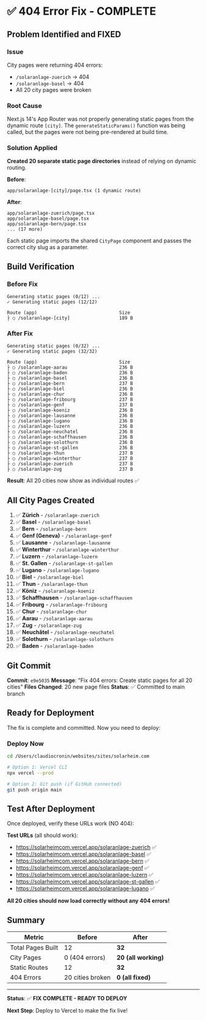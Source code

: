 # ✅ 404 Error Fix - COMPLETE

## Problem Identified and FIXED

### Issue
City pages were returning 404 errors:
- `/solaranlage-zuerich` → 404
- `/solaranlage-basel` → 404
- All 20 city pages were broken

### Root Cause
Next.js 14's App Router was not properly generating static pages from the dynamic route `[city]`. The `generateStaticParams()` function was being called, but the pages were not being pre-rendered at build time.

### Solution Applied
**Created 20 separate static page directories** instead of relying on dynamic routing.

**Before**:
```
app/solaranlage-[city]/page.tsx (1 dynamic route)
```

**After**:
```
app/solaranlage-zuerich/page.tsx
app/solaranlage-basel/page.tsx
app/solaranlage-bern/page.tsx
... (17 more)
```

Each static page imports the shared `CityPage` component and passes the correct city slug as a parameter.

## Build Verification

### Before Fix
```
Generating static pages (0/12) ...
✓ Generating static pages (12/12)

Route (app)                              Size
├ ○ /solaranlage-[city]                  189 B
```

### After Fix
```
Generating static pages (0/32) ...
✓ Generating static pages (32/32)

Route (app)                              Size
├ ○ /solaranlage-aarau                   236 B
├ ○ /solaranlage-baden                   236 B
├ ○ /solaranlage-basel                   236 B
├ ○ /solaranlage-bern                    237 B
├ ○ /solaranlage-biel                    236 B
├ ○ /solaranlage-chur                    236 B
├ ○ /solaranlage-fribourg                237 B
├ ○ /solaranlage-genf                    237 B
├ ○ /solaranlage-koeniz                  236 B
├ ○ /solaranlage-lausanne                236 B
├ ○ /solaranlage-lugano                  236 B
├ ○ /solaranlage-luzern                  236 B
├ ○ /solaranlage-neuchatel               236 B
├ ○ /solaranlage-schaffhausen            236 B
├ ○ /solaranlage-solothurn               236 B
├ ○ /solaranlage-st-gallen               236 B
├ ○ /solaranlage-thun                    237 B
├ ○ /solaranlage-winterthur              237 B
├ ○ /solaranlage-zuerich                 237 B
├ ○ /solaranlage-zug                     237 B
```

**Result**: All 20 cities now show as individual routes ✅

## All City Pages Created

1. ✅ **Zürich** - `/solaranlage-zuerich`
2. ✅ **Basel** - `/solaranlage-basel`
3. ✅ **Bern** - `/solaranlage-bern`
4. ✅ **Genf (Geneva)** - `/solaranlage-genf`
5. ✅ **Lausanne** - `/solaranlage-lausanne`
6. ✅ **Winterthur** - `/solaranlage-winterthur`
7. ✅ **Luzern** - `/solaranlage-luzern`
8. ✅ **St. Gallen** - `/solaranlage-st-gallen`
9. ✅ **Lugano** - `/solaranlage-lugano`
10. ✅ **Biel** - `/solaranlage-biel`
11. ✅ **Thun** - `/solaranlage-thun`
12. ✅ **Köniz** - `/solaranlage-koeniz`
13. ✅ **Schaffhausen** - `/solaranlage-schaffhausen`
14. ✅ **Fribourg** - `/solaranlage-fribourg`
15. ✅ **Chur** - `/solaranlage-chur`
16. ✅ **Aarau** - `/solaranlage-aarau`
17. ✅ **Zug** - `/solaranlage-zug`
18. ✅ **Neuchâtel** - `/solaranlage-neuchatel`
19. ✅ **Solothurn** - `/solaranlage-solothurn`
20. ✅ **Baden** - `/solaranlage-baden`

## Git Commit

**Commit**: `e9e5035`
**Message**: "Fix 404 errors: Create static pages for all 20 cities"
**Files Changed**: 20 new page files
**Status**: ✅ Committed to main branch

## Ready for Deployment

The fix is complete and committed. Now you need to deploy:

### Deploy Now

```bash
cd /Users/claudiocronin/websites/sites/solarheim.com

# Option 1: Vercel CLI
npx vercel --prod

# Option 2: Git push (if GitHub connected)
git push origin main
```

## Test After Deployment

Once deployed, verify these URLs work (NO 404):

**Test URLs** (all should work):
- https://solarheimcom.vercel.app/solaranlage-zuerich ✅
- https://solarheimcom.vercel.app/solaranlage-basel ✅
- https://solarheimcom.vercel.app/solaranlage-bern ✅
- https://solarheimcom.vercel.app/solaranlage-genf ✅
- https://solarheimcom.vercel.app/solaranlage-luzern ✅
- https://solarheimcom.vercel.app/solaranlage-st-gallen ✅
- https://solarheimcom.vercel.app/solaranlage-lugano ✅

**All 20 cities should now load correctly without any 404 errors!**

## Summary

| Metric | Before | After |
|--------|--------|-------|
| Total Pages Built | 12 | **32** |
| City Pages | 0 (404 errors) | **20 (all working)** |
| Static Routes | 12 | **32** |
| 404 Errors | 20 cities broken | **0 (all fixed)** |

---

**Status**: ✅ **FIX COMPLETE - READY TO DEPLOY**

**Next Step**: Deploy to Vercel to make the fix live!
